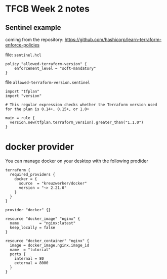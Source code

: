 # TFCB Week 2 notes

## Sentinel example

coming from the repository: https://github.com/hashicorp/learn-terraform-enforce-policies


file: `sentinel.hcl`

```
policy "allowed-terraform-version" {
    enforcement_level = "soft-mandatory"
}
```

file `allowed-terraform-version.sentinel`
```
import "tfplan"
import "version"

# This regular expression checks whether the Terraform version used for the plan is 0.14+, 0.15+, or 1.0+

main = rule {
  version.new(tfplan.terraform_version).greater_than("1.1.0")
}
```

# docker provider

You can manage docker on your desktop with the following prodider

```
terraform {
  required_providers {
    docker = {
      source  = "kreuzwerker/docker"
      version = "~> 2.21.0"
    }
  }
}

provider "docker" {}

resource "docker_image" "nginx" {
  name         = "nginx:latest"
  keep_locally = false
}

resource "docker_container" "nginx" {
  image = docker_image.nginx.image_id
  name  = "tutorial"
  ports {
    internal = 80
    external = 8000
  }
}
```